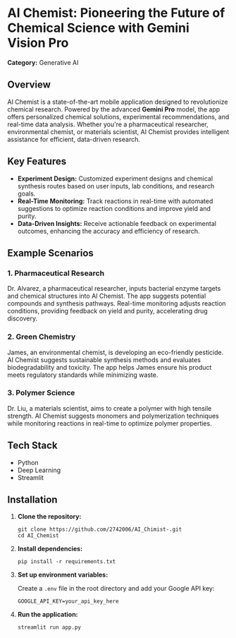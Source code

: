<!DOCTYPE html>
<html lang="en">
<head>
    <meta charset="UTF-8">
    <meta name="viewport" content="width=device-width, initial-scale=1.0">
    
</head>
<body>

<h1>AI Chemist: Pioneering the Future of Chemical Science with Gemini Vision Pro</h1>

<p><strong>Category:</strong> Generative AI</p>

<h2>Overview</h2>
<p>AI Chemist is a state-of-the-art mobile application designed to revolutionize chemical research. Powered by the advanced <strong>Gemini Pro</strong> model, the app offers personalized chemical solutions, experimental recommendations, and real-time data analysis. Whether you're a pharmaceutical researcher, environmental chemist, or materials scientist, AI Chemist provides intelligent assistance for efficient, data-driven research.</p>

<h2>Key Features</h2>
<ul>
    <li><strong>Experiment Design:</strong> Customized experiment designs and chemical synthesis routes based on user inputs, lab conditions, and research goals.</li>
    <li><strong>Real-Time Monitoring:</strong> Track reactions in real-time with automated suggestions to optimize reaction conditions and improve yield and purity.</li>
    <li><strong>Data-Driven Insights:</strong> Receive actionable feedback on experimental outcomes, enhancing the accuracy and efficiency of research.</li>
</ul>

<h2>Example Scenarios</h2>

<h3>1. Pharmaceutical Research</h3>
<p>Dr. Alvarez, a pharmaceutical researcher, inputs bacterial enzyme targets and chemical structures into AI Chemist. The app suggests potential compounds and synthesis pathways. Real-time monitoring adjusts reaction conditions, providing feedback on yield and purity, accelerating drug discovery.</p>

<h3>2. Green Chemistry</h3>
<p>James, an environmental chemist, is developing an eco-friendly pesticide. AI Chemist suggests sustainable synthesis methods and evaluates biodegradability and toxicity. The app helps James ensure his product meets regulatory standards while minimizing waste.</p>

<h3>3. Polymer Science</h3>
<p>Dr. Liu, a materials scientist, aims to create a polymer with high tensile strength. AI Chemist suggests monomers and polymerization techniques while monitoring reactions in real-time to optimize polymer properties.</p>

<h2>Tech Stack</h2>
<ul>
    <li>Python</li>
    <li>Deep Learning</li>
    <li>Streamlit</li>
</ul>

<h2>Installation</h2>

<ol>
    <li><strong>Clone the repository:</strong></li>
    <pre><code>git clone https://github.com/2742006/AI_Chimist-.git
cd AI_Chemist
</code></pre>
    <li><strong>Install dependencies:</strong></li>
    <pre><code>pip install -r requirements.txt
</code></pre>
    <li><strong>Set up environment variables:</strong></li>
    <p>Create a <code>.env</code> file in the root directory and add your Google API key:</p>
    <pre><code>GOOGLE_API_KEY=your_api_key_here
</code></pre>
    <li><strong>Run the application:</strong></li>
    <pre><code>streamlit run app.py
</code></pre>
</ol>

</body>
</html>
